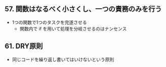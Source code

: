 ## 57. 関数はなるべく小さくし、一つの責務のみを行う
- 1つの関数で1つのタスクを完遂させる
  - 関数内で if を用いて処理を分岐させるのはナンセンス

## 61. DRY原則
- 同じコードを繰り返し書いてはいけないという原則
